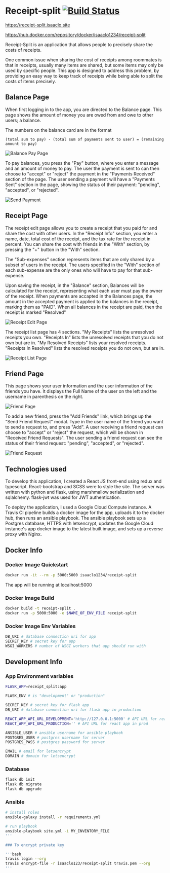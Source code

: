 # Receipt-split [![Build Status](https://travis-ci.org/isaaclo123/receipt-split.svg?branch=master)](https://travis-ci.org/isaaclo123/receipt-split)

https://receipt-split.isaaclo.site

https://hub.docker.com/repository/docker/isaaclo1234/receipt-split

Receipt-Split is an application that allows people to precisely share the costs of receipts.

One common issue when sharing the cost of receipts among roommates is that in receipts, usually many
items are shared, but some items may only be used by specific people. This app is designed to
address this problem, by providing an easy way to keep track of receipts while being able to split
the costs of items precisely.

## Balance Page

When first logging in to the app, you are directed to the Balance page. This page shows the amount
of money you are owed from and owe to other users; a balance.

The numbers on the balance card are in the format

```None
(total sum to pay) - (total sum of payments sent to user) = (remaining amount to pay)
```

![Balance Pay Page](screenshots/balancepay.png)

To pay balances, you press the "Pay" button, where you enter a message and an amount of money to
pay. The user the payment is sent to can then choose to "accept" or "reject" the payment in the
"Payments Received" section of the page. The user sending a payment will have a "Payments Sent"
section in the page, showing the status of their payment: "pending", "accepted", or "rejected".

![Send Payment](screenshots/paymodal.png)

## Receipt Page

The receipt edit page allows you to create a receipt that you paid for and share the cost with
other users. In the "Receipt Info" section, you enter a name, date, total cost of the receipt, and
the tax rate for the receipt in percent. You can share the cost with friends in the "With" section,
by pressing the "+" button in the "With" section.

The "Sub-expenses" section represents items that are only shared by a subset of users in the
receipt. The users specified in the "With" section of each sub-expense are the only ones who will
have to pay for that sub-expense.

Upon saving the receipt, in the "Balance" section, Balances will be calculated for the receipt,
representing what each user must pay the owner of the receipt. When payments are accapted in the
Balances page, the amount in the accepted payment is applied to the balances in the receipt, marking
them as "PAID". When all balances in the receipt are paid, then the receipt is marked "Resolved"

![Receipt Edit Page](screenshots/receiptedit.png)

The receipt list page has 4 sections. "My Receipts" lists the unresolved receipts you own. "Receipts
In" lists the unresolved receipts that you do not own but are in. "My Resolved Receipts" lists your
resolved receipts. "Receipts In Resolved" lists the resolved receipts you do not own, but are in.

![Receipt List Page](screenshots/receiptpage.png)

## Friend Page

This page shows your user information and the user information of the friends you have. It displays
the Full Name of the user on the left and the username in parenthesis on the right.

![Friend Page](screenshots/friendpage.png)

To add a new friend, press the "Add Friends" link, which brings up the "Send Friend Request" modal.
Type in the user name of the friend you want to send a request to, and press "Add". A user
receiving a friend request can choose to "accept" or "reject" the request, which will be shown in
"Received Friend Requests". The user sending a friend request can see the status of their friend
request: "pending", "accepted", or "rejected".

![Friend Request](screenshots/friendrequest.png)

## Technologies used

To develop this application, I created a React JS front-end using redux and typescript.
React-bootstrap and SCSS were to style the site. The server was written with python and flask,
using marshmallow serialization and sqlalchemy. flask-jwt was used for JWT authentication.

To deploy the application, I used a Google Cloud Compute instance. A Travis CI pipeline builds a
docker image for the app, uploads it to the docker hub, then runs an ansible playbook. The ansible
playbook sets up a Postgres database, HTTPS with letsencrypt, updates the Google Cloud instance's
app docker image to the latest built image, and sets up a reverse proxy with Nginx.

## Docker Info

### Docker Image Quickstart

```bash
docker run -it --rm -p 5000:5000 isaaclo1234/receipt-split
```

The app will be running at localhost:5000

### Docker Image Build

```bash
docker build -t receipt-split .
docker run -p 5000:5000 -e $NAME_OF_ENV_FILE receipt-split
```

### Docker Image Env Variables

```bash
DB_URI # database connection uri for app
SECRET_KEY # secret key for app
WSGI_WORKERS # number of WSGI workers that app should run with
```

## Development Info

### App Environment variables

```bash
FLASK_APP=receipt_split:app

FLASK_ENV # is "development" or "production"

SECRET_KEY # secret key for flask app
DB_URI # database connection uri for flask app in production

REACT_APP_API_URL_DEVELOPMENT='http://127.0.0.1:5000' # API URL for react app in dev
REACT_APP_API_URL_PRODUCTION='' # API URL for react app in prod

ANSIBLE_USER # ansible username for ansible playbook
POSTGRES_USER # postgres username for server
POSTGRES_PASS # postgres password for server

EMAIL # email for letsencrypt
DOMAIN # domain for letsencrypt
```

### Database

```bash
flask db init
flask db migrate
flask db upgrade
```

### Ansible

```bash
# install roles
ansible-galaxy install -r requirements.yml

# run playbook
ansible-playbook site.yml -i MY_INVENTORY_FILE
'''

### To encrypt private key

'''bash
travis login --org
travis encrypt-file -r isaaclo123/receipt-split travis.pem --org
'''
